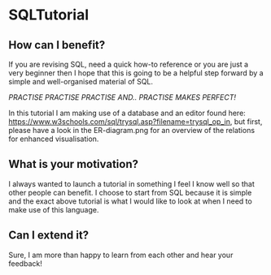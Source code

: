 # SQLTutorial

## How can I benefit?
If you are revising SQL, need a quick how-to reference or you are just a very beginner then I hope that this is going to be a helpful step forward by a simple and well-organised material of SQL.

*PRACTISE PRACTISE PRACTISE AND.. PRACTISE MAKES PERFECT!*

In this tutorial I am making use of a database and an editor found here: https://www.w3schools.com/sql/trysql.asp?filename=trysql_op_in, but first, please have a look in the ER-diagram.png for an overview of the relations for enhanced visualisation.

## What is your motivation?
I always wanted to launch a tutorial in something I feel I know well so that other people can benefit.  I choose to start from SQL because it is simple and the exact above tutorial is what I would like to look at when I need to make use of this language.

## Can I extend it?
Sure, I am more than happy to learn from each other and hear your feedback!
